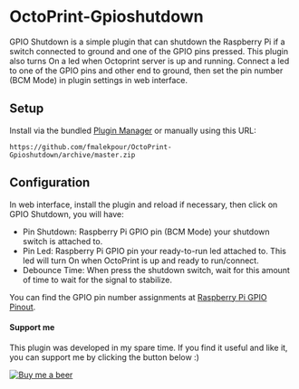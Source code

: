 # OctoPrint-Gpioshutdown

GPIO Shutdown is a simple plugin that can shutdown the Raspberry Pi if a switch connected to ground and one of the GPIO pins pressed. This plugin also turns On a led when Octoprint server is up and running. Connect a led to one of the GPIO pins and other end to ground, then set the pin number (BCM Mode) in plugin settings in web interface.


## Setup

Install via the bundled [Plugin Manager](https://docs.octoprint.org/en/master/bundledplugins/pluginmanager.html)
or manually using this URL:

    https://github.com/fmalekpour/OctoPrint-Gpioshutdown/archive/master.zip


## Configuration

In web interface, install the plugin and reload if necessary, then click on GPIO Shutdown, you will have:

- Pin Shutdown: Raspberry Pi GPIO pin (BCM Mode) your shutdown switch is attached to.
- Pin Led: Raspberry Pi GPIO pin your ready-to-run led attached to. This led will turn On when OctoPrint is up and ready to run/connect.
- Debounce Time: When press the shutdown switch, wait for this amount of time to wait for the signal to stabilize.

You can find the GPIO pin number assignments at [Raspberry Pi GPIO Pinout](https://www.raspberrypi.org/documentation/usage/gpio/).


#### Support me

This plugin was developed in my spare time.
If you find it useful and like it, you can support me by clicking the button below :)

[![Buy me a beer](https://www.paypalobjects.com/en_US/i/btn/btn_donate_SM.gif)](https://www.paypal.com/cgi-bin/webscr?cmd=_s-xclick&hosted_button_id=WHCDYE3DCBW2Y&source=url)